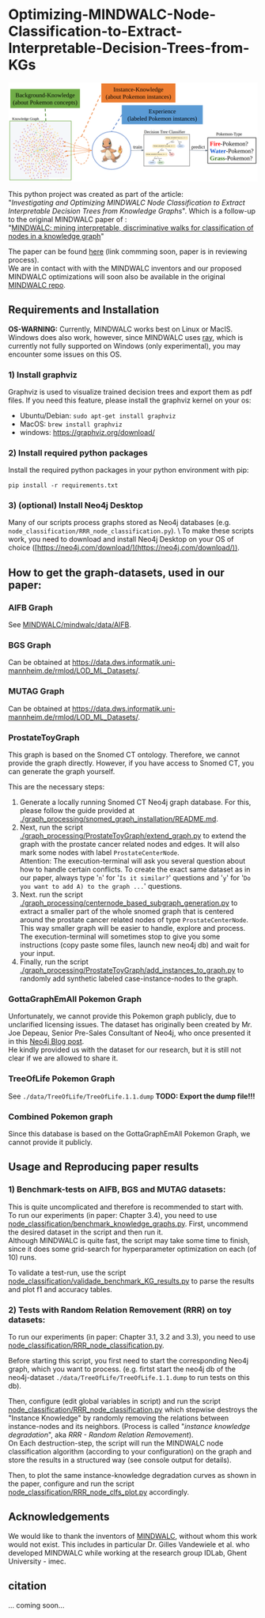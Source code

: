 # Optimizing-MINDWALC-Node-Classification-to-Extract-Interpretable-Decision-Trees-from-KGs

[![image.png](./title-img.png)](./title-img.png) 

This python project was created as part of the article: \
"_Investigating and Optimizing MINDWALC Node Classification to Extract Interpretable Decision Trees from Knowledge Graphs_".
Which is a follow-up to the original MINDWALC paper of : \
"[MINDWALC: mining interpretable, discriminative walks for classification of nodes in a knowledge graph](https://bmcmedinformdecismak.biomedcentral.com/articles/10.1186/s12911-020-01134-w)"

The paper can be found [here](https://) (link commming soon, paper is in reviewing process). \
We are in contact with with the MINDWALC inventors and our proposed MINDWALC optimizations will 
soon also be available in the original [MINDWALC repo](https://github.com/predict-idlab/MINDWALC). 

## Requirements and Installation

**OS-WARNING:** 
Currently, MINDWALC works best on Linux or MacIS. 
Windows does also work, however, since MINDWALC uses [ray](https://docs.ray.io/en/latest/ray-overview/installation.html), 
which is currently not fully supported on Windows (only experimental), you may encounter some issues on this OS. 

### 1) Install graphviz

Graphviz is used to visualize trained decision trees and export them as pdf files. 
If you need this feature, please install the graphviz kernel on your os:

- Ubuntu/Debian: `sudo apt-get install graphviz`
- MacOS: `brew install graphviz`
- windows: https://graphviz.org/download/

### 2) Install required python packages

Install the required python packages in your python environment with pip:
```
pip install -r requirements.txt
```

### 3) (optional) Install Neo4j Desktop

Many of our scripts process graphs stored as Neo4j databases (e.g. `node_classification/RRR_node_classification.py`). \ 
To make these scripts work, you need to download and install Neo4j Desktop on your OS of choice ([https://neo4j.com/download/](https://neo4j.com/download/)).

## How to get the graph-datasets, used in our paper:

### AIFB Graph
See [MINDWALC/mindwalc/data/AIFB](MINDWALC/mindwalc/data/AIFB).

### BGS Graph
Can be obtained at https://data.dws.informatik.uni-mannheim.de/rmlod/LOD_ML_Datasets/. 

### MUTAG Graph
Can be obtained at https://data.dws.informatik.uni-mannheim.de/rmlod/LOD_ML_Datasets/. 

### ProstateToyGraph

This graph is based on the Snomed CT ontology. Therefore, we cannot provide the graph directly.
However, if you have access to Snomed CT, you can generate the graph yourself.

This are the necessary steps:
1. Generate a locally running Snomed CT Neo4j graph database. For this, please follow the guide provided at [./graph_processing/snomed_graph_installation/README.md](./graph_processing/snomed_graph_installation/README.md).
2. Next, run the script [./graph_processing/ProstateToyGraph/extend_graph.py](./graph_processing/ProstateToyGraph/extend_graph.py) to extend the graph with the prostate cancer related nodes and edges. It will also mark some nodes with label `ProstateCenterNode`. \
Attention: The execution-terminal will ask you several question about how to handle certain conflicts. To create the exact same dataset as in our paper, always type '`n`' for '`Is it similar?`' questions and '`y`' for '`Do you want to add A) to the graph ...`' questions.
3. Next. run the script [./graph_processing/centernode_based_subgraph_generation.py](./graph_processing/centernode_based_subgraph_generation.py) to extract a smaller part of the whole snomed graph that is centered around the prostate cancer related nodes of type `ProstateCenterNode`. \
This way smaller graph will be easier to handle, explore and process. \
The execution-terminal will sometimes stop to give you some instructions (copy paste some files, launch new neo4j db) and wait for your input.
4. Finally, run the script [./graph_processing/ProstateToyGraph/add_instances_to_graph.py](./graph_processing/ProstateToyGraph/add_instances_to_graph.py) to randomly add synthetic labeled case-instance-nodes to the graph.

### GottaGraphEmAll Pokemon Graph
Unfortunately, we cannot provide this Pokemon graph publicly, due to unclarified licensing issues. 
The dataset has originally been created by Mr. Joe Depeau, Senior Pre-Sales Consultant of Neo4j, who once presented it in this [Neo4j Blog post](https://neo4j.com/blog/pokegraph-gotta-graph-em-all/). \
He kindly provided us with the dataset for our research, but it is still not clear if we are allowed to share it.

### TreeOfLife Pokemon Graph
See  `./data/TreeOfLife/TreeOfLife.1.1.dump` **TODO: Export the dump file!!!**

### Combined Pokemon graph
Since this database is based on the GottaGraphEmAll Pokemon Graph, we cannot provide it publicly.

## Usage and Reproducing paper results

### 1) Benchmark-tests on AIFB, BGS and MUTAG datasets:

This is quite uncomplicated and therefore is recommended to start with. \
To run our experiments (in paper: Chapter 3.4), you need to use [node_classification/benchmark_knowledge_graphs.py](node_classification/benchmark_knowledge_graphs.py).
First, uncommend the desired dataset in the script and then run it. \
Although MINDWALC is quite fast, the script may take some time to finish, since it does some grid-search for hyperparameter optimization on each (of 10) runs.

To validate a test-run, use the script 
[node_classification/validade_benchmark_KG_results.py](node_classification/validade_benchmark_KG_results.py) 
to parse the results and plot f1 and accuracy tables. 

### 2) Tests with Random Relation Removement (RRR) on toy datasets:

To run our experiments (in paper: Chapter 3.1, 3.2 and 3.3), you need to use [node_classification/RRR_node_classification.py](node_classification/RRR_node_classification.py). 

Before starting this script, you first need to start the corresponding Neo4j graph, which you want to process. 
(e.g. firtst start the neo4j db of the neo4j-dataset `./data/TreeOfLife/TreeOfLife.1.1.dump` to run tests on this db).

Then, configure (edit global variables in script) 
and run the script [node_classification/RRR_node_classification.py](node_classification/RRR_node_classification.py)
which stepwise destroys the "Instance Knowledge" by randomly removing the relations between instance-nodes and its neighbors.
(Process is called "_instance knowledge degradation_", aka _RRR - Random Relation Removement_). \
On Each destruction-step, the script will run the MINDWALC node classification algorithm (according to your configuration) 
on the graph and store the results in a structured way (see console output for details).

Then, to plot the same instance-knowledge degradation curves as shown in the paper, 
configure and run the script 
[node_classification/RRR_node_clfs_plot.py](node_classification/RRR_node_clfs_plot.py) accordingly.

## Acknowledgements

We would like to thank the inventors of [MINDWALC](https://github.com/predict-idlab/MINDWALC), without whom this work would not exist. 
This includes in particular Dr. Gilles Vandewiele et al. 
who developed MINDWALC while working at the research group IDLab, Ghent University - imec.

## citation

... coming soon...





